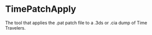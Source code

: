 # TimePatchApply
The tool that applies the .pat patch file to a .3ds or .cia dump of Time Travelers.
